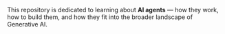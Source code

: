 This repository is dedicated to learning about **AI agents** — how they work, how to build them, and how they fit into the broader landscape of Generative AI.